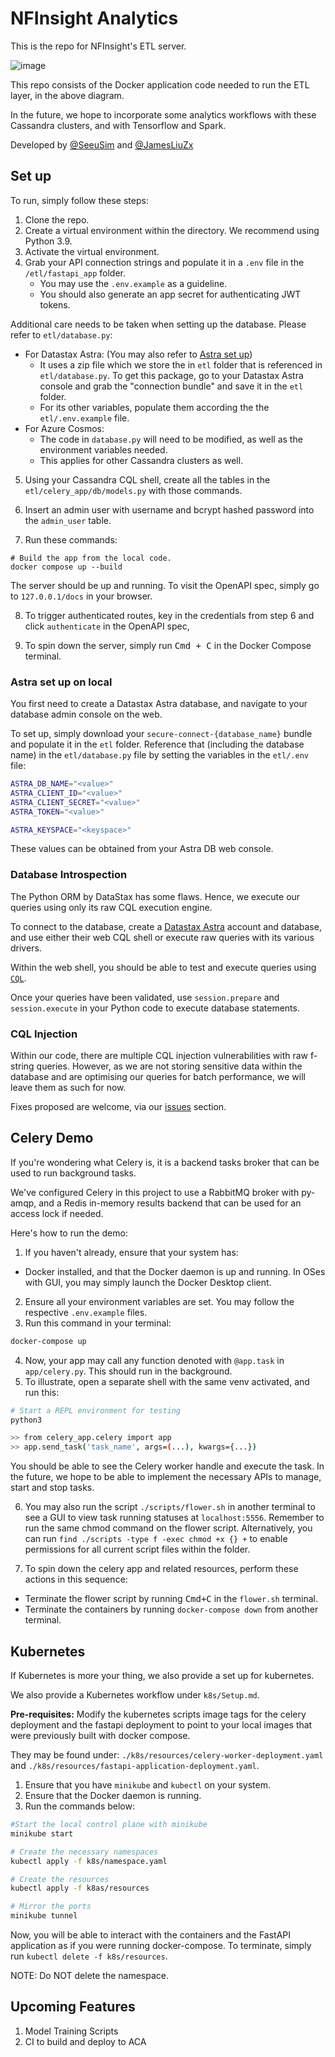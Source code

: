 # NFInsight Analytics

This is the repo for NFInsight's ETL server.

![image](https://github.com/SeeuSim/nfinsight_analytics/assets/90857020/17e95414-4c12-4442-93d5-ccdbcc395e05)

This repo consists of the Docker application code needed to run the ETL layer, in the above diagram. 

In the future, we hope to incorporate some analytics workflows with these Cassandra clusters, and with Tensorflow and Spark.

Developed by [@SeeuSim](https://github.com/SeeuSim) and [@JamesLiuZx](https://github.com/JamesLiuZX)

## Set up

To run, simply follow these steps:

1. Clone the repo.
2. Create a virtual environment within the directory. We recommend using Python 3.9.
3. Activate the virtual environment.
4. Grab your API connection strings and populate it in a `.env` file in the `/etl/fastapi_app` folder.
    - You may use the `.env.example` as a guideline.
    - You should also generate an app secret for authenticating JWT tokens.

Additional care needs to be taken when setting up the database. Please refer to `etl/database.py`:

- For Datastax Astra: (You may also refer to [Astra set up](#astra-set-up-on-local))
  - It uses a zip file which we store the in `etl` folder that is referenced in `etl/database.py`. To get this package,
    go to your Datastax Astra console and grab the "connection bundle" and save it in the `etl` folder.
  - For its other variables, populate them according the the `etl/.env.example` file.
- For Azure Cosmos:
  - The code in `database.py` will need to be modified, as well as the environment variables needed.
  - This applies for other Cassandra clusters as well.

5. Using your Cassandra CQL shell, create all the tables in the `etl/celery_app/db/models.py` with those commands.

6. Insert an admin user with username and bcrypt hashed password into the `admin_user` table.

7. Run these commands:

```shell
# Build the app from the local code.
docker compose up --build
```

The server should be up and running. To visit the OpenAPI spec, simply go to `127.0.0.1/docs` in your browser.

8. To trigger authenticated routes, key in the credentials from step 6 and click `authenticate` in the OpenAPI spec,

9. To spin down the server, simply run <kbd>Cmd + C</kbd> in the Docker Compose terminal.


### Astra set up on local

You first need to create a Datastax Astra database, and navigate to your database admin console on the web.

To set up, simply download your `secure-connect-{database_name}` bundle and populate it in the `etl` folder.
Reference that (including the database name) in the `etl/database.py` file by setting the variables in the `etl/.env` file:

```sh
ASTRA_DB_NAME="<value>"
ASTRA_CLIENT_ID="<value>"
ASTRA_CLIENT_SECRET="<value>"
ASTRA_TOKEN="<value>"

ASTRA_KEYSPACE="<keyspace>"
```

These values can be obtained from your Astra DB web console.

### Database Introspection

The Python ORM by DataStax has some flaws. Hence, we execute our queries using only its raw CQL execution engine.

To connect to the database, create a [Datastax Astra](https://www.datastax.com/products/datastax-astra) account and database, and use either their web CQL shell or execute
raw queries with its various drivers.

Within the web shell, you should be able to test and execute queries using [`CQL`](https://cassandra.apache.org/doc/latest/cassandra/cql/index.html).

Once your queries have been validated, use `session.prepare` and `session.execute` in your Python code to execute database statements.

### CQL Injection

Within our code, there are multiple CQL injection vulnerabilities with raw f-string queries. However, as we are not storing sensitive data
within the database and are optimising our queries for batch performance, we will leave them as such for now.

Fixes proposed are welcome, via our [issues](https://github.com/SeeuSim/NFinsighTAnalytics/issues) section.

## Celery Demo

If you're wondering what Celery is, it is a backend tasks broker that can be used to run background tasks.

We've configured Celery in this project to use a RabbitMQ broker with py-amqp, and a Redis in-memory results backend that can be used for an access lock if needed.

Here's how to run the demo:

1. If you haven't already, ensure that your system has:

  - Docker installed, and that the Docker daemon is up and running. In OSes with GUI, you may simply launch the Docker Desktop client.

2. Ensure all your environment variables are set. You may follow the respective `.env.example` files.
3. Run this command in your terminal:

```sh
docker-compose up
```

4. Now, your app may call any function denoted with `@app.task` in `app/celery.py`. This should run in the background.
5. To illustrate, open a separate shell with the same venv activated, and run this:

```sh
# Start a REPL environment for testing
python3

>> from celery_app.celery import app
>> app.send_task('task_name', args=(...), kwargs={...})
```

You should be able to see the Celery worker handle and execute the task. In the future, we hope to be able to implement the necessary APIs to manage, start and stop tasks.

6. You may also run the script `./scripts/flower.sh` in another terminal to see a GUI to view task running statuses at `localhost:5556`.
  Remember to run the same chmod command on the flower script. Alternatively, you can run 
  `find ./scripts -type f -exec chmod +x {} +` 
  to enable permissions for all current script files within the folder. 

7. To spin down the celery app and related resources, perform these actions in this sequence:

  - Terminate the flower script by running <kbd>Cmd+C</kbd> in the `flower.sh` terminal.
  - Terminate the containers by running `docker-compose down` from another terminal.
  
## Kubernetes

If Kubernetes is more your thing, we also provide a set up for kubernetes.

We also provide a Kubernetes workflow under `k8s/Setup.md`.

**Pre-requisites:** Modify the kubernetes scripts image tags for the celery deployment and the fastapi deployment to point to your local images that were previously built with docker compose.

They may be found under: `./k8s/resources/celery-worker-deployment.yaml` and `./k8s/resources/fastapi-application-deployment.yaml`.

1. Ensure that you have `minikube` and `kubectl` on your system.
2. Ensure that the Docker daemon is running.
3. Run the commands below:

```sh
#Start the local control plane with minikube
minikube start

# Create the necessary namespaces
kubectl apply -f k8s/namespace.yaml

# Create the resources
kubectl apply -f k8as/resources

# Mirror the ports
minikube tunnel
```

Now, you will be able to interact with the containers and the FastAPI application as if you were running docker-compose. To terminate, simply run `kubectl delete -f k8s/resources`.

NOTE: Do NOT delete the namespace.

## Upcoming Features

1. Model Training Scripts
2. CI to build and deploy to ACA

